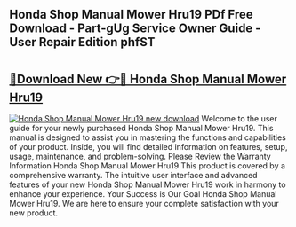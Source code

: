 ## Honda Shop Manual Mower Hru19 PDf Free Download - Part-gUg Service Owner Guide - User Repair Edition phfST

# <h2><a href="http://bc4837.oget.top/?id=Honda+Shop+Manual+Mower+Hru19">🔗Download New 👉🔴 Honda Shop Manual Mower Hru19</a></h2>

[![Honda Shop Manual Mower Hru19 new download](https://i.imgur.com/5g1atiW.png)](http://bc4837.oget.top/?id=Honda+Shop+Manual+Mower+Hru19)
Welcome to the user guide for your newly purchased Honda Shop Manual Mower Hru19. This manual is designed to assist you in mastering the functions and capabilities of your product. Inside, you will find detailed information on features, setup, usage, maintenance, and problem-solving. Please Review the Warranty Information Honda Shop Manual Mower Hru19 This product is covered by a comprehensive warranty. The intuitive user interface and advanced features of your new Honda Shop Manual Mower Hru19 work in harmony to enhance your experience. Your Success is Our Goal Honda Shop Manual Mower Hru19. We are here to ensure your complete satisfaction with your new product.
